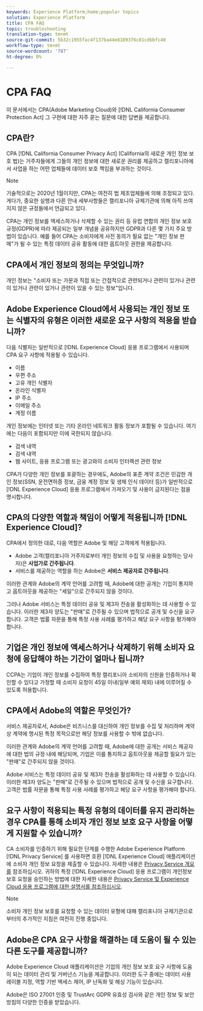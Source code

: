 ```yaml
---
keywords: Experience Platform;home;popular topics
solution: Experience Platform
title: CPA FAQ
topic: troubleshooting
translation-type: tm+mt
source-git-commit: 5b32c1955fac4f137ba44e8189376c81cdbbfc40
workflow-type: tm+mt
source-wordcount: '787'
ht-degree: 0%

---
```



# CPA FAQ

이 문서에서는 CPA(Adobe Marketing Cloud)와 [!DNL California Consumer Protection Act] 그 구현에 대한 자주 묻는 질문에 대한 답변을 제공합니다.

## CPA란?

CPA [!DNL California Consumer Privacy Act] (California의 새로운 개인 정보 보호 법)는 거주자들에게 그들의 개인 정보에 대한 새로운 권리를 제공하고 캘리포니아에서 사업을 하는 어떤 업체들에 데이터 보호 책임을 부과하는 것이다.

>[!NOTE]
>
>기술적으로는 2020년 1월이지만, CPA는 여전히 법 제조업체들에 의해 조정되고 있다. 게다가, 중요한 실행과 다른 안내 세부사항들은 캘리포니아 규제기관에 의해 아직 쓰여지지 않은 규정들에서 언급되고 있다.

CPA는 개인 정보를 액세스하거나 삭제할 수 있는 권리 등 유럽 연합의 개인 정보 보호 규정(GDPR)에 따라 제공되는 일부 개념을 공유하지만 GDPR과 다른 몇 가지 주요 방법이 있습니다. 예를 들어 CPA는 소비자에게 사전 동의가 필요 없는 &quot;개인 정보 판매&quot;가 될 수 있는 특정 데이터 공유 활동에 대한 옵트아웃 권한을 제공합니다.

## CPA에서 개인 정보의 정의는 무엇입니까?

개인 정보는 &quot;소비자 또는 가문과 직접 또는 간접적으로 관련되거나 관련이 있거나 관련이 있거나 관련이 있거나 관련이 있을 수 있는 정보&quot;입니다.

## Adobe Experience Cloud에서 사용되는 개인 정보 또는 식별자의 유형은 이러한 새로운 요구 사항의 적용을 받습니까?

다음 식별자는 일반적으로 [!DNL Experience Cloud] 응용 프로그램에서 사용되며 CPA 요구 사항에 적용될 수 있습니다.

- 이름
- 우편 주소
- 고유 개인 식별자
- 온라인 식별자
- IP 주소
- 이메일 주소
- 계정 이름

개인 정보에는 인터넷 또는 기타 온라인 네트워크 활동 정보가 포함될 수 있습니다. 여기에는 다음이 포함되지만 이에 국한되지 않습니다.

- 검색 내역
- 검색 내역
- 웹 사이트, 응용 프로그램 또는 광고와의 소비자 인터랙션 관련 정보

CPA가 다양한 개인 정보를 포괄하는 경우에도, Adobe의 표준 계약 조건은 민감한 개인 정보(SSN, 운전면허증 정보, 금융 계정 정보 및 생체 인식 데이터 등)가 일반적으로 [!DNL Experience Cloud] 응용 프로그램에서 가져오기 및 사용이 금지된다는 점을 명시합니다.

## CPA의 다양한 역할과 책임이 어떻게 적용됩니까 [!DNL Experience Cloud]?

CPA에서 정의한 대로, 다음 역할은 Adobe 및 해당 고객에게 적용됩니다.

- Adobe 고객(캘리포니아 거주자로부터 개인 정보의 수집 및 사용을 요청하는 당사자)은 **사업가로 간주됩니다**.
- 서비스를 제공하는 역할을 하는 Adobe은 **서비스 제공자로 간주됩니다**.

이러한 관계와 Adobe의 계약 언어를 고려할 때, Adobe에 대한 공개는 기업이 통지하고 옵트아웃을 제공하는 &quot;세일&quot;으로 간주되지 않을 것이다.

그러나 Adobe 서비스는 특정 데이터 공유 및 제3자 전송을 활성화하는 데 사용할 수 있습니다. 이러한 제3자 양도는 &quot;판매&quot;로 간주될 수 있으며 법적으로 공개 및 수신을 요구합니다.  고객은 법률 자문을 통해 특정 사용 사례를 평가하고 해당 요구 사항을 평가해야 합니다.

## 기업은 개인 정보에 액세스하거나 삭제하기 위해 소비자 요청에 응답해야 하는 기간이 얼마나 됩니까?

CCPA는 기업이 개인 정보를 수집하여 특정 캘리포니아 소비자의 신원을 인증하거나 확인할 수 있다고 가정할 때 소비자 요청이 45일 이내(일부 예외 제외) 내에 이루어질 수 있도록 허용합니다.

## CPA에서 Adobe의 역할은 무엇인가?

서비스 제공자로서, Adobe은 비즈니스를 대신하여 개인 정보를 수집 및 처리하며 계약 상 계약에 명시된 특정 목적으로만 해당 정보를 사용할 수 밖에 없습니다.

이러한 관계와 Adobe의 계약 언어를 고려할 때, Adobe에 대한 공개는 서비스 제공자에 대한 법의 규정 내에 해당되며, 기업은 이를 통지하고 옵트아웃을 제공할 필요가 있는 &quot;판매&quot;로 간주되지 않을 것이다.

Adobe 서비스는 특정 데이터 공유 및 제3자 전송을 활성화하는 데 사용할 수 있습니다. 이러한 제3자 양도는 &quot;판매&quot;로 간주될 수 있으며 법적으로 공개 및 수신을 요구합니다.  고객은 법률 자문을 통해 특정 사용 사례를 평가하고 해당 요구 사항을 평가해야 합니다.

## 요구 사항이 적용되는 특정 유형의 데이터를 유지 관리하는 경우 CPA를 통해 소비자 개인 정보 보호 요구 사항을 어떻게 지원할 수 있습니까?

CA 소비자를 인증하기 위해 필요한 단계를 수행한 Adobe Experience Platform [!DNL Privacy Service] 를 사용하면 호환 [!DNL Experience Cloud] 애플리케이션에 소비자 개인 정보 요청을 제출할 수 있습니다. 자세한 내용은 [Privacy Service 개요를](../home.md) 참조하십시오. 귀하의 특정 [!DNL Experience Cloud] 응용 프로그램이 개인정보 보호 요청을 승인하는 방법에 대한 자세한 내용은 [Privacy Service 및 Experience Cloud 응용 프로그램에 대한 설명서를 참조하십시오](../experience-cloud-apps.md).

>[!NOTE]
>
>소비자 개인 정보 보호를 요청할 수 있는 데이터 유형에 대해 캘리포니아 규제기관으로부터의 추가적인 지침은 여전히 진행 중입니다.

## Adobe은 CPA 요구 사항을 해결하는 데 도움이 될 수 있는 다른 도구를 제공합니까?

Adobe Experience Cloud 애플리케이션은 기업의 개인 정보 보호 요구 사항에 도움이 되는 데이터 관리 및 거버넌스 기능을 제공합니다. 이러한 도구 중에는 데이터 사용 레이블 지정, 역할 기반 액세스 제어, IP 난독화 및 해싱 기능이 있습니다.

Adobe은 ISO 27001 인증 및 TrustArc GDPR 유효성 검사와 같은 개인 정보 및 보안 방침의 다양한 인증을 받았습니다.